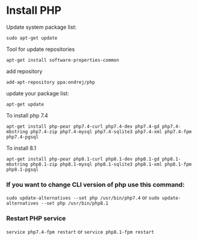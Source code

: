 # Install PHP

Update system package list:
```
sudo apt-get update
```

Tool for update repositories
```
apt-get install software-properties-common
```

add repository
```
add-apt-repository ppa:ondrej/php
```

update your package list:
```
apt-get update
```

To install php 7.4

```
apt-get install php-pear php7.4-curl php7.4-dev php7.4-gd php7.4-mbstring php7.4-zip php7.4-mysql php7.4-sqlite3 php7.4-xml php7.4-fpm php7.4-pgsql
```

To install 8.1

```
apt-get install php-pear php8.1-curl php8.1-dev php8.1-gd php8.1-mbstring php8.1-zip php8.1-mysql php8.1-sqlite3 php8.1-xml php8.1-fpm php8.1-pgsql
```

 ### If you want to change CLI version of php use this command: 
 
`sudo update-alternatives --set php /usr/bin/php7.4` or `sudo update-alternatives --set php /usr/bin/php8.1`

### Restart PHP service

`service php7.4-fpm restart` or `service php8.1-fpm restart`
